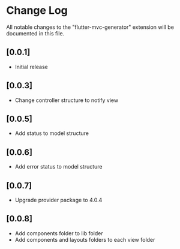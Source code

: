 # Change Log

All notable changes to the "flutter-mvc-generator" extension will be documented in this file.

## [0.0.1]

- Initial release

## [0.0.3]

- Change controller structure to notify view

## [0.0.5]

- Add status to model structure

## [0.0.6]

- Add error status to model structure

## [0.0.7]

- Upgrade provider package to 4.0.4

## [0.0.8]

- Add components folder to lib folder
- Add components and layouts folders to each view folder
